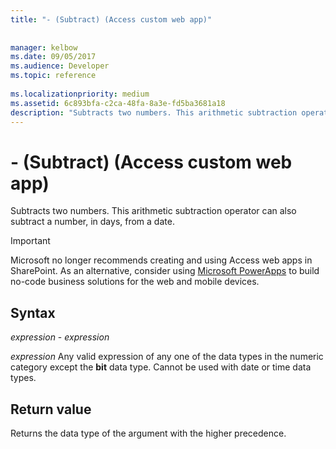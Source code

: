 ```yaml
---
title: "- (Subtract) (Access custom web app)"
 
 
manager: kelbow
ms.date: 09/05/2017
ms.audience: Developer
ms.topic: reference
  
ms.localizationpriority: medium
ms.assetid: 6c893bfa-c2ca-48fa-8a3e-fd5ba3681a18
description: "Subtracts two numbers. This arithmetic subtraction operator can also subtract a number, in days, from a date."
---
```


# - (Subtract) (Access custom web app)

Subtracts two numbers. This arithmetic subtraction operator can also subtract a number, in days, from a date.
  
> [!IMPORTANT]
> Microsoft no longer recommends creating and using Access web apps in SharePoint. As an alternative, consider using [Microsoft PowerApps](https://powerapps.microsoft.com/en-us/) to build no-code business solutions for the web and mobile devices. 
  
## Syntax

 *expression*  -  *expression* 
  
 *expression*  Any valid expression of any one of the data types in the numeric category except the **bit** data type. Cannot be used with date or time data types. 
  
## Return value

Returns the data type of the argument with the higher precedence. 
  


